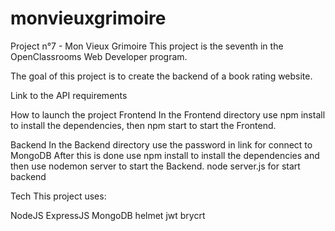 # monvieuxgrimoire

Project n°7 - Mon Vieux Grimoire
This project is the seventh in the OpenClassrooms Web Developer program.

The goal of this project is to create the backend of a book rating website.

Link to the API requirements

How to launch the project
Frontend
In the Frontend directory use npm install to install the dependencies, then npm start to start the Frontend.

Backend
In the Backend directory use the password in link for connect to MongoDB 
After this is done use npm install to install the dependencies and then use nodemon server to start the Backend.
node server.js for start backend

Tech
This project uses:

NodeJS
ExpressJS
MongoDB
helmet
jwt
brycrt
